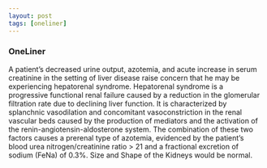 ```yaml
---
layout: post
tags: [oneliner]
---
```



### OneLiner

A patient’s decreased urine output, azotemia, and acute increase in serum creatinine in the setting of liver disease raise concern that he may be experiencing hepatorenal syndrome. Hepatorenal syndrome is a progressive functional renal failure caused by a reduction in the glomerular filtration rate due to declining liver function. It is characterized by splanchnic vasodilation and concomitant vasoconstriction in the renal vascular beds caused by the production of mediators and the activation of the renin-angiotensin-aldosterone system. The combination of these two factors causes a prerenal type of azotemia, evidenced by the patient’s blood urea nitrogen/creatinine ratio > 21 and a fractional excretion of sodium (FeNa) of 0.3%. Size and Shape of the Kidneys would be normal.
